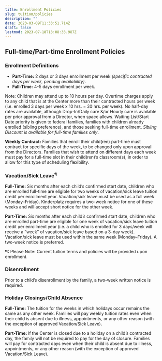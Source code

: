 ```yaml
---
title: Enrollment Policies
slug: tuition/policies
description: ""
date: 2023-03-09T11:33:51.714Z
draft: false
lastmod: 2023-07-18T13:08:33.987Z
---
```

## Full-time/Part-time Enrollment Policies

### Enrollment Definitions

* **Part-Time:** 2 days or 3 days enrollment per week *(specific contracted days per week, pending availability)*.
* **Full-Time:** 4-5 days enrollment per week.

Note: Children may attend up to 10 hours per day. Overtime charges apply to any child that is at the Center more than their contracted hours per week (i.e. enrolled 3 days per week x 10 hrs. = 30 hrs. per week). No half-day rates are available, although Drop-In/Daily care &/or Hourly care is available per prior approval from a Director, when space allows. Waiting List/Start Date priority is given to federal families, families with children already enrolled (sibling preference), and those seeking full-time enrollment. *Sibling Discount is available for full-time families only*.

**Weekly Contract:** Families that enroll their child(ren) part-time must contract for specific days of the week, to be changed only upon approval from the Directors. Families that wish to attend on different days each week must pay for a full-time slot in their child(ren)’s classroom(s), in order to allow for this type of scheduling flexibility.

### Vacation/Sick Leave<sup>¶</sup>

**Full-Time:** Six months after each child’s confirmed start date, children who are enrolled full-time are eligible for two weeks of vacation/sick leave tuition credit per enrollment year. Vacation/sick leave must be used as a full week (Monday–Friday). Kinderplatz requires a two-week notice for one of these weeks and will accept short notice for the other week.

**Part-Time:** Six months after each child’s confirmed start date, children who are enrolled part-time are eligible for one week of vacation/sick leave tuition credit per enrollment year (i.e. a child who is enrolled for 3 days/week will receive a “week” of vacation/sick leave based on a 3-day week). Vacation/sick leave must be used within the same week (Monday–Friday). A two-week notice is preferred.

**¶:** Please Note: Current tuition terms and policies will be provided upon enrollment.

### Disenrollment

Prior to a child’s disenrollment by the family, a two-week written notice is required.

### Holiday Closings/Child Absence

**Full-Time:** The tuition for the weeks in which holidays occur remains the same as any other week. Families will pay weekly tuition rates even when their child is absent due to illness, appointments, or any other reason (with the exception of approved Vacation/Sick Leave).

**Part-Time:** If the Center is closed due to a holiday on a child’s contracted day, the family will not be required to pay for the day of closure. Families will pay for contracted days even when their child is absent due to illness, appointments, or any other reason (with the exception of approved Vacation/Sick Leave).
